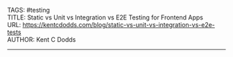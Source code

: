 TAGS: #testing  
TITLE: Static vs Unit vs Integration vs E2E Testing for Frontend Apps  
URL: https://kentcdodds.com/blog/static-vs-unit-vs-integration-vs-e2e-tests  
AUTHOR: Kent C Dodds  

---

